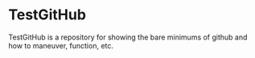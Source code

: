 # TestGitHub

TestGitHub is a repository for showing the bare minimums of github and how to maneuver, function, etc.


